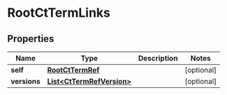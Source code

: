 

# RootCtTermLinks

## Properties

Name | Type | Description | Notes
------------ | ------------- | ------------- | -------------
**self** | [**RootCtTermRef**](RootCtTermRef.md) |  |  [optional]
**versions** | [**List&lt;CtTermRefVersion&gt;**](CtTermRefVersion.md) |  |  [optional]




